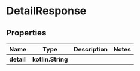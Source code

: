 
# DetailResponse

## Properties
Name | Type | Description | Notes
------------ | ------------- | ------------- | -------------
**detail** | **kotlin.String** |  | 



